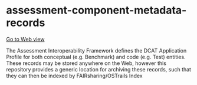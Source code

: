 # assessment-component-metadata-records

<a href="https://ostrails.github.io/assessment-component-metadata-records/">Go to Web view</a>


The Assessment Interoperability Framework defines the DCAT Application Profile for both conceptual (e.g. Benchmark) and code (e.g. Test) entities.  These records may be stored anywhere on the Web, however this repository provides a generic location for archiving these records, such that they can then be indexed by FAIRsharing/OSTrails Index

